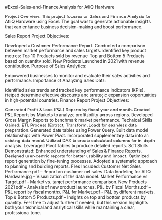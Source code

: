#Excel-Sales-and-Finance Analysis for AtliQ Hardware

Project Overview:
This project focuses on Sales and Finance Analysis for AtliQ Hardware using Excel. The goal was to generate actionable insights that can enhance business decision-making and boost performance.

Sales Report
Project Objectives:

Developed a Customer Performance Report.
Conducted a comparison between market performance and sales targets.
Identified key product metrics:
Top 10 Products sold by revenue.
Top and Bottom 5 Products based on quantity sold.
New Products Launched in 2021 with revenue contribution.
Purpose of Sales Analytics:

Empowered businesses to monitor and evaluate their sales activities and performance.
Importance of Analyzing Sales Data:

Identified sales trends and tracked key performance indicators (KPIs).
Helped determine effective discounts and strategic expansion opportunities in high-potential countries.
Finance Report
Project Objectives:

Generated Profit & Loss (P&L) Reports by fiscal year and month.
Created P&L Reports by Markets to analyze profitability across regions.
Developed Gross Margin Reports to benchmark market performance.
Technical Skills Gained:
ETL Process (Extract, Transform, Load) for seamless data preparation.
Generated date tables using Power Query.
Built data model relationships with Power Pivot.
Incorporated supplementary data into an existing data model.
Utilized DAX to create calculated columns for in-depth analysis.
Leveraged Pivot Tables to produce detailed reports.
Soft Skills Demonstrated:
Enhanced understanding of Sales & Finance Reports.
Designed user-centric reports for better usability and impact.
Optimized report generation by fine-tuning processes.
Adopted a systematic approach to planning and building reports.
Files Included:
Customer Net Sales Performance.pdf – Report on customer net sales.
Data Modeling for AtliQ Hardware.jpg – Visualization of the data model.
Market Performance vs Target.pdf – Market vs. target performance comparison.
New Products 2021.pdf – Analysis of new product launches.
P&L by Fiscal Months.pdf – P&L report by fiscal months.
P&L for Market.pdf – P&L by different markets.
Top & Bottom 5 Products.pdf – Insights on top and bottom products by quantity.
Feel free to adjust further if needed, but this version highlights both your technical and analytical skills while maintaining a clear, professional tone.
